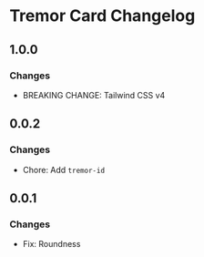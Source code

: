 # Tremor Card Changelog

## 1.0.0

### Changes

- BREAKING CHANGE: Tailwind CSS v4

## 0.0.2

### Changes

- Chore: Add `tremor-id`

## 0.0.1

### Changes

- Fix: Roundness
